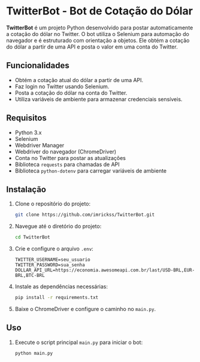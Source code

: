 # TwitterBot - Bot de Cotação do Dólar

**TwitterBot** é um projeto Python desenvolvido para postar automaticamente a cotação do dólar no Twitter. O bot utiliza o Selenium para automação do navegador e é estruturado com orientação a objetos. Ele obtém a cotação do dólar a partir de uma API e posta o valor em uma conta do Twitter.

## Funcionalidades

- Obtém a cotação atual do dólar a partir de uma API.
- Faz login no Twitter usando Selenium.
- Posta a cotação do dólar na conta do Twitter.
- Utiliza variáveis de ambiente para armazenar credenciais sensíveis.

## Requisitos

- Python 3.x
- Selenium
- Webdriver Manager
- Webdriver do navegador (ChromeDriver)
- Conta no Twitter para postar as atualizações
- Biblioteca `requests` para chamadas de API
- Biblioteca `python-dotenv` para carregar variáveis de ambiente

## Instalação

1. Clone o repositório do projeto:
    ```sh
    git clone https://github.com/imrickss/TwitterBot.git
    ```
2. Navegue até o diretório do projeto:
    ```sh
    cd TwitterBot
    ```
3. Crie e configure o arquivo `.env`:
    ```plaintext
    TWITTER_USERNAME=seu_usuario
    TWITTER_PASSWORD=sua_senha
    DOLLAR_API_URL=https://economia.awesomeapi.com.br/last/USD-BRL,EUR-BRL,BTC-BRL
    ```
4. Instale as dependências necessárias:
    ```sh
    pip install -r requirements.txt
    ```
5. Baixe o ChromeDriver e configure o caminho no `main.py`.

## Uso

1. Execute o script principal `main.py` para iniciar o bot:
    ```sh
    python main.py
    ```
